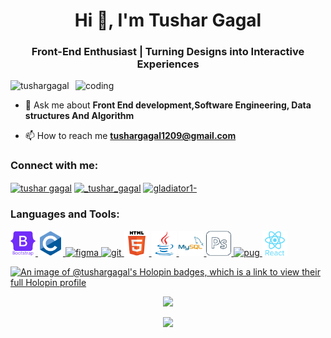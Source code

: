 <h1 align="center">Hi 👋, I'm Tushar Gagal</h1>
<h3 align="center">Front-End Enthusiast | Turning Designs into Interactive Experiences</h3>
<img src="https://cdn.dribbble.com/users/260312/screenshots/2553737/media/55d2ee70677214c6817f561d8901ec67.gif" align="right" alt="coding" width="400" />

<p align="left"> <img src="https://komarev.com/ghpvc/?username=tushargagal&label=Profile%20views&color=0e75b6&style=flat" alt="tushargagal" /> </p>

- 💬 Ask me about **Front End development,Software Engineering, Data structures And Algorithm**

- 📫 How to reach me **tushargagal1209@gmail.com**

<h3 align="left">Connect with me:</h3>
<p align="left">
<a href="https://linkedin.com/in/tushar gagal" target="blank"><img align="center" src="https://raw.githubusercontent.com/rahuldkjain/github-profile-readme-generator/master/src/images/icons/Social/linked-in-alt.svg" alt="tushar gagal" height="30" width="40" /></a>
<a href="https://instagram.com/_tushar_gagal" target="blank"><img align="center" src="https://raw.githubusercontent.com/rahuldkjain/github-profile-readme-generator/master/src/images/icons/Social/instagram.svg" alt="_tushar_gagal" height="30" width="40" /></a>
<a href="https://www.leetcode.com/gladiator1-" target="blank"><img align="center" src="https://raw.githubusercontent.com/rahuldkjain/github-profile-readme-generator/master/src/images/icons/Social/leet-code.svg" alt="gladiator1-" height="30" width="40" /></a>
</p>

<h3 align="left">Languages and Tools:</h3>
<p align="left"> <a href="https://getbootstrap.com" target="_blank" rel="noreferrer"> <img src="https://raw.githubusercontent.com/devicons/devicon/master/icons/bootstrap/bootstrap-plain-wordmark.svg" alt="bootstrap" width="40" height="40"/> </a> <a href="https://www.cprogramming.com/" target="_blank" rel="noreferrer"> <img src="https://raw.githubusercontent.com/devicons/devicon/master/icons/c/c-original.svg" alt="c" width="40" height="40"/> </a> <a href="https://www.figma.com/" target="_blank" rel="noreferrer"> <img src="https://www.vectorlogo.zone/logos/figma/figma-icon.svg" alt="figma" width="40" height="40"/> </a> <a href="https://git-scm.com/" target="_blank" rel="noreferrer"> <img src="https://www.vectorlogo.zone/logos/git-scm/git-scm-icon.svg" alt="git" width="40" height="40"/> </a> <a href="https://www.w3.org/html/" target="_blank" rel="noreferrer"> <img src="https://raw.githubusercontent.com/devicons/devicon/master/icons/html5/html5-original-wordmark.svg" alt="html5" width="40" height="40"/> </a> <a href="https://www.java.com" target="_blank" rel="noreferrer"> <img src="https://raw.githubusercontent.com/devicons/devicon/master/icons/java/java-original.svg" alt="java" width="40" height="40"/> </a> <a href="https://www.mysql.com/" target="_blank" rel="noreferrer"> <img src="https://raw.githubusercontent.com/devicons/devicon/master/icons/mysql/mysql-original-wordmark.svg" alt="mysql" width="40" height="40"/> </a> <a href="https://www.photoshop.com/en" target="_blank" rel="noreferrer"> <img src="https://raw.githubusercontent.com/devicons/devicon/master/icons/photoshop/photoshop-line.svg" alt="photoshop" width="40" height="40"/> </a> <a href="https://pugjs.org" target="_blank" rel="noreferrer"> <img src="https://cdn.worldvectorlogo.com/logos/pug.svg" alt="pug" width="40" height="40"/> </a> <a href="https://reactjs.org/" target="_blank" rel="noreferrer"> <img src="https://raw.githubusercontent.com/devicons/devicon/master/icons/react/react-original-wordmark.svg" alt="react" width="40" height="40"/> </a> </p>

[![An image of @tushargagal's Holopin badges, which is a link to view their full Holopin profile](https://holopin.me/tushargagal)](https://holopin.io/@tushargagal)

<p align="center"><img src="https://github-readme-stats.vercel.app/api/top-langs/?username=tushargagal&layout=compact&hide=TSQL&theme=chartreuse-dark"></p>
<p align="center" ><img src="https://github-readme-streak-stats.herokuapp.com/?user=tushargagal&theme=chartreuse-dark"></p>
